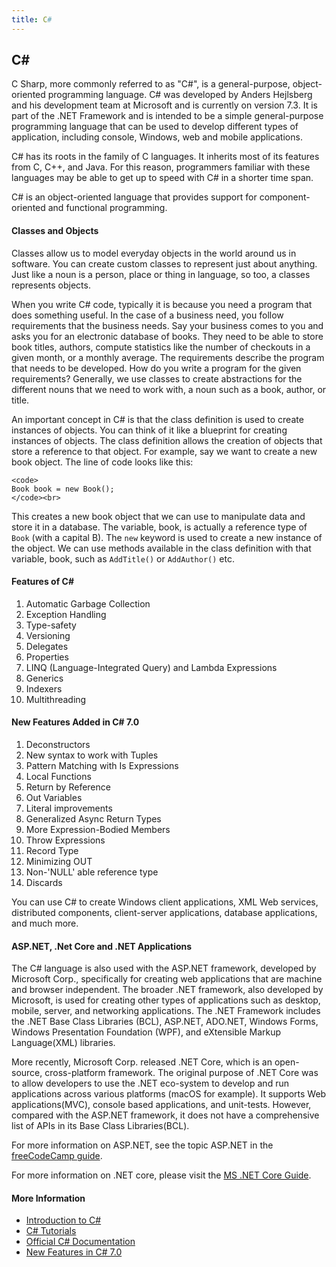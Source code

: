 ```yaml
---
title: C#
---
```


## C# 

C Sharp, more commonly referred to as "C#", is a general-purpose, object-oriented programming language. C# was developed by Anders Hejlsberg and his development team at Microsoft and is currently on version 7.3. It is part of the .NET Framework and is intended to be a simple general-purpose programming language that can be used to develop different types of application, including console, Windows, web and mobile applications. 

C# has its roots in the family of C languages. It inherits most of its features from C, C++, and Java. For this reason, programmers familiar with these languages may be able to get up to speed with C# in a shorter time span.

C# is an object-oriented language that provides support for component-oriented and functional programming.

#### Classes and Objects

Classes allow us to model everyday objects in the world around us in software. You can create custom classes to represent just about anything. Just like a noun is a person, place or thing in language, so too, a classes represents objects.

When you write C# code, typically it is because you need a program that does something useful. In the case of a business need, you follow requirements that the business needs. Say your business comes to you and asks you for an electronic database of books. They need to be able to store book titles, authors, compute statistics like the number of checkouts in a given month, or a monthly average. The requirements describe the program that needs to be developed. How do you write a program for the given requirements? Generally, we use classes to create abstractions for the different nouns that we need to work with, a noun such as a book, author, or title. 

An important concept in C# is that the class definition is used to create instances of objects. You can think of it like a blueprint for creating instances of objects. The class definition allows the creation of objects that store a reference to that object. For example, say we want to create a new book object. The line of code looks like this:  

```
<code>
Book book = new Book();
</code><br>
```

This creates a new book object that we can use to manipulate data and store it in a database. The variable, book, is actually a reference type of `Book` (with a capital B). The `new` keyword is used to create a new instance of the object. We can use methods available in the class definition with that variable, book, such as `AddTitle()` or `AddAuthor()` etc.

#### Features of C#

1. Automatic Garbage Collection
2. Exception Handling
3. Type-safety
4. Versioning
5. Delegates
6. Properties
7. LINQ (Language-Integrated Query) and Lambda Expressions
8. Generics
9. Indexers
10. Multithreading

#### New Features Added in C# 7.0

1. Deconstructors
2. New syntax to work with Tuples
3. Pattern Matching with Is Expressions
4. Local Functions
5. Return by Reference
6. Out Variables
7. Literal improvements
8. Generalized Async Return Types
9. More Expression-Bodied Members
10. Throw Expressions
11. Record Type
12. Minimizing OUT
13. Non-'NULL' able reference type
14. Discards

You can use C# to create Windows client applications, XML Web services, distributed components, client-server applications, database applications, and much more.

#### ASP.NET, .Net Core and .NET Applications

The C# language is also used with the ASP.NET framework, developed by Microsoft Corp., specifically for creating web applications that are machine and browser independent. The broader .NET framework, also developed by Microsoft, is used for creating other types of applications such as desktop, mobile, server, and networking applications. The .NET Framework includes the .NET Base Class Libraries (BCL), ASP.NET, ADO.NET, Windows Forms, Windows Presentation Foundation (WPF), and eXtensible Markup Language(XML) libraries.

More recently, Microsoft Corp. released .NET Core, which is an open-source, cross-platform framework. The original purpose of .NET Core was to allow developers to use the .NET eco-system to develop and run applications across various platforms (macOS for example). It supports Web applications(MVC), console based applications, and unit-tests. However, compared with the ASP.NET framework, it does not have a comprehensive list of APIs in its Base Class Libraries(BCL).

For more information on ASP.NET, see the topic ASP.NET in the [freeCodeCamp guide](https://guide.freecodecamp.org).

For more information on .NET core, please visit the <a href='https://docs.microsoft.com/en-us/dotnet/core/' target='_blank' rel='nofollow'>MS .NET Core Guide</a>.

#### More Information

* [Introduction to C#](https://docs.microsoft.com/en-us/dotnet/csharp/getting-started/introduction-to-the-csharp-language-and-the-net-framework)
* [C# Tutorials](https://www.microsoft.com/net/tutorials/csharp/getting-started)
* [Official C# Documentation](https://docs.microsoft.com/en-us/dotnet/csharp/)
* [New Features in C# 7.0](https://msdn.microsoft.com/en-us/magazine/mt790184.aspx)
